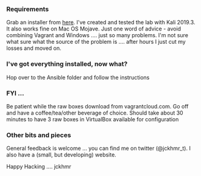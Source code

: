 ### Requirements
Grab an installer from <a href="https://www.vagrantup.com/downloads.html" target="_blank">here</a>.  I've created and tested the lab with Kali 2019.3.  It also works fine on Mac OS Mojave.  Just one word of advice - avoid combining Vagrant and Windows .... just so many problems.  I'm not sure what sure what the source of the problem is .... after hours I just cut my losses and moved on.

### I've got everything installed, now what?
Hop over to the Ansible folder and follow the instructions

### FYI ...
Be patient while the raw boxes download from vagrantcloud.com.  Go off and have a coffee/tea/other beverage of choice.  Should take about 30 minutes to have 3 raw boxes in VirtualBox available for configuration

### Other bits and pieces
General feedback is welcome ... you can find me on twitter (@jckhmr_t). I also have a (small, but developing) website.

Happy Hacking .... jckhmr

